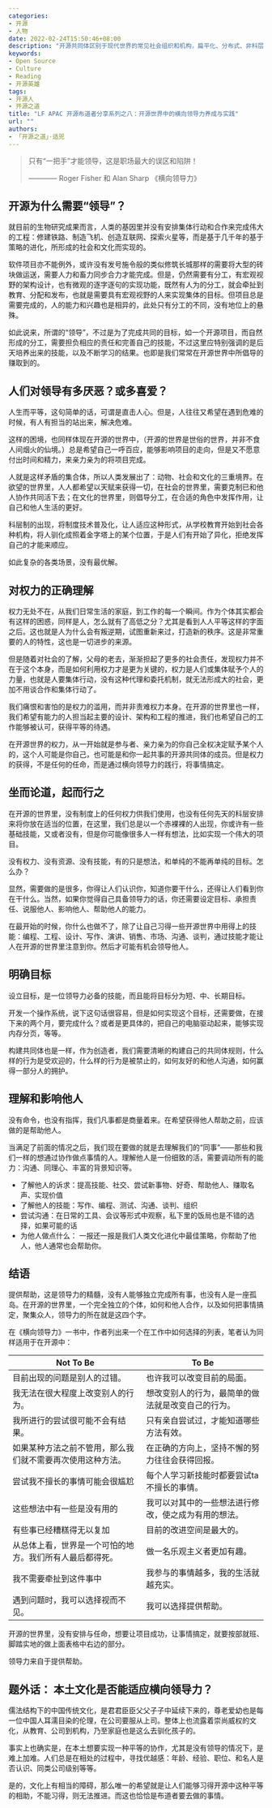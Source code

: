 ```yaml
---
categories:
- 开源
- 人物
date: 2022-02-24T15:50:46+08:00
description: "开源共同体区别于现代世界的常见社会组织和机构，扁平化、分布式、非科层制、甚至都不会同处于一个地理空间，那么在这样一个条件下，除了解决集体行动的难题之外，对于日常的目标该如何协调？毕竟开源仍然是建立在脆弱的人性之上的。"
keywords:
- Open Source
- Culture
- Reading
- 开源英雄
tags:
- 开源人
- 开源之道
title: "LF APAC 开源布道者分享系列之八：开源世界中的横向领导力养成与实践"
url: ""
authors:
- 「开源之道」·适兕
---
```


> 只有“一把手”才能领导，这是职场最大的误区和陷阱！
>
> ———— Roger Fisher 和 Alan Sharp 《横向领导力》

## 开源为什么需要“领导”？

就目前的生物研究成果而言，人类的基因里并没有安排集体行动和合作来完成伟大的工程：修建铁路、制造飞机、创造互联网、探索火星等，而是基于几千年的基于策略的进化，所形成的社会和文化而实现的。

软件项目亦不能例外，或许没有发号施令般的类似修筑长城那样的需要将大型的砖块做运送，需要人力和畜力同步合力才能完成。但是，仍然需要有分工，有宏观视野的架构设计，也有微观的逐字逐句的实现功能，既然有人为的分工，就会牵扯到教育、分配和发布，也就是需要具有宏观视野的人来实现集体的目标。但项目总是需要完成的，人的能力和兴趣也是相异的，此处只有分工的不同，没有地位上的悬殊。

如此说来，所谓的“领导”，不过是为了完成共同的目标，如一个开源项目，而自然形成的分工，需要担负相应的责任和完善自己的技能，不过这里应特别强调的是后天培养出来的技能，以及不断学习的结果。也即是我们常常在开源世界中所倡导的赚取到的。

## 人们对领导有多厌恶？或多喜爱？

人生而平等，这句简单的话，可谓是直击人心。但是，人往往又希望在遇到危难的时候，有人有担当的站出来，解决危难。

这样的困境，也同样体现在开源的世界中，（开源的世界是世俗的世界，并非不食人间烟火的仙境。）总是希望自己一呼百应，能够影响项目的走向，但是又不愿意付出时间和精力，来亲力亲为的将项目完成。

人就是这样矛盾的集合体，所以人类发展出了：动物、社会和文化的三重境界。在欲望的世界里，人人都希望以天赋来获得一切，在社会的世界里，需要克制已和他人协作共同活下去；在文化的世界里，则倡导分工，在合适的角色中发挥作用，让自己和他人生活的更好。

科层制的出现，将制度技术普及化，让人适应这种形式，从学校教育开始到社会各种机构，将人驯化成照着金字塔上的某个位置，于是人们有开始了异化，拒绝发挥自己的才能来顺应。

如此复杂的各类场景，没有最优解。

## 对权力的正确理解

权力无处不在，从我们日常生活的家庭，到工作的每一个瞬间。作为个体其实都会有这样的困惑，同样是人，怎么就有了高低之分？尤其是看到人人平等这样的字面之后。这也就是人为什么会有叛逆期，试图重新来过，打造新的秩序。这是非常重要的人的特性，这也是一切进步的来源。

但是随着对社会的了解，父母的老去，渐渐担起了更多的社会责任，发现权力并不在于这个本身，而是如何利用权力才是更为关键的，权力是人们或集体赋予个人的力量，也就是人要集体行动，没有这种代理和委托机制，就无法形成大的社会，更加不用谈合作和集体行动了。

我们痛恨和害怕的是权力的滥用，而并非责难权力本身。在开源的世界里也一样，我们希望有能力的人担当起主要的设计、架构和工程的推进，我们也希望自己的工作能够被认可，获得平等的待遇。

在开源世界的权力，从一开始就是参与者、亲力亲为的你自己全权决定赋予某个人的，这个人可能是你自己，也可能是和你一起共事的开源共同体的成员。但是权力的获得，不是任何的任命，而是通过横向领导力的践行，将事情搞定。

## 坐而论道，起而行之

在开源的世界里，没有制度上的任何权力供我们使用，也没有任何先天的科层安排来将你放在适当的位置，在这里，我们总是以一个赤裸裸的人出现，你或许有一些基础技能，又或者没有，但是你可能像很多人一样有想法，比如实现一个伟大的项目。

没有权力、没有资源、没有技能，有的只是想法，和单纯的不能再单纯的目标。怎么办？

显然，需要做的是很多，你得让人们认识你，知道你要干什么，还得让人们看到你在干什么。当然，如果你觉得自己具备领导力的话，你还需要设定目标、承担责任、说服他人、影响他人、帮助他人的能力。

在最开始的时候，你什么也做不了，除了让自己习得一些开源世界中用得上的技能：编程、工程、设计、写作、演讲、销售、市场、沟通、谈判，通过技能才能让人在开源的世界里注意到你。然后才可能有机会领导他人。

## 明确目标

设立目标，是一位领导力必备的技能，而且能将目标分为短、中、长期目标。

开发一个操作系统，说下这句话很容易，但是如何实现这个目标，还需要做，在接下来的两个月，要完成什么？或者是更具体的，把自己的电脑驱动起来，能够实现内存分页，等等。

构建共同体也是一样，作为创造者，我们需要清晰的构建自己的共同体规则，什么样的行为是受欢迎的，什么样的行为是被禁止的，如何友好的和他人沟通，如何赢得一部分人的拥护。

## 理解和影响他人

没有命令，也没有指挥，我们凡事都是商量着来。在希望获得他人帮助之前，应该做的是帮助他人。

当满足了前面的情况之后，我们现在要做的就是去理解我们的“同事”——那些和我们一样的想通过协作做点事情的人。理解他人是一份细致的活，需要调动所有的能力：沟通、同理心、丰富的背景知识等。

*  了解他人的诉求：提高技能、社交、尝试新事物、好奇、帮助他人、赚取名声、实现价值
*  了解他人的技能：写作、编程、测试、沟通、谈判、组织
*  尝试沟通：在日常的工具、会议等形式中观察，私下里的饭局也是不错的选择，如果可能的话
* 为他人做点什么： 一报还一报是我们人类文化进化中最佳策略，你帮助了他人，他人通常也会帮助你。

## 结语

提供帮助，这是领导力的精髓，没有人能够独立完成所有事，也没有人是一座孤岛。在开源的世界里，一个完全独立的个体，如何和他人合作，以及如何把事情搞定，聚集众人，领导力的所在就是这四个字。

在《横向领导力》一书中，作者列出来一个在工作中如何选择的列表，笔者认为同样适用于在开源中：

| Not To Be                                                  | To Be                                                |
| ---------------------------------------------------------- | ---------------------------------------------------- |
| 目前出现的问题是别人的过错。                               | 也许我可以改变目前的局面。                           |
| 我无法在很大程度上改变别人的行为。                         | 想改变别人的行为，最简单的做法就是改变自己的行为。   |
| 我所进行的尝试很可能不会有结果。                           | 只有亲自尝试过，才能知道哪些方法有效。               |
| 如果某种方法之前不管用，那么我们就不需要再次使用这种方法。 | 在正确的方向上，坚持不懈的努力往往会获得回报。       |
| 尝试我不擅长的事情可能会很尴尬                             | 每个人学习新技能时都要尝试ta 不擅长的事情。          |
| 这些想法中有一些是没有用的                                 | 我可以对其中的一些想法进行修改，使之成为有用的想法。 |
| 有些事已经糟糕得无以复加                                   | 目前的改进空间是最大的。                             |
| 从总体上看，世界是一个可怕的地方。我们所有人最后都得死。   | 做一名乐观主义者更加有趣。                           |
| 我不需要牵扯到这件事中                                     | 我参与的事情越多，我的生活就越充实。                 |
| 遇到问题时，我可以选择视而不见。                           | 我可以选择提供帮助。                                 |

开源的世界里，没有安排与任命，想要让项目成功，让事情搞定，就要按部就班、脚踏实地的做上面表格中右边的部分。

领导力来自于提供帮助。

## 题外话： 本土文化是否能适应横向领导力？

儒法结构下的中国传统文化，是君君臣臣父父子子中延续下来的，尊老爱幼也是每一位中国人耳濡目染的伦理，在公司要服从上司。整体上也流露着崇尚威权的文化，从教育、公司到机构，乃至家庭也是这么去驯化孩子的。

事实上也确实是，在本土想要实现一种平等的协作，尤其是没有领导的情况下，是难上加难。人们总是在相处的过程中，寻找优越感：年龄、经验、职位、和名人是否认识、同类公司级别等等。

是的，文化上有相当的障碍，那么唯一的希望就是让人们能够习得开源中这种平等的相助，不能习得，则无法推进。而这也恰恰是布道者要去做的事情。
